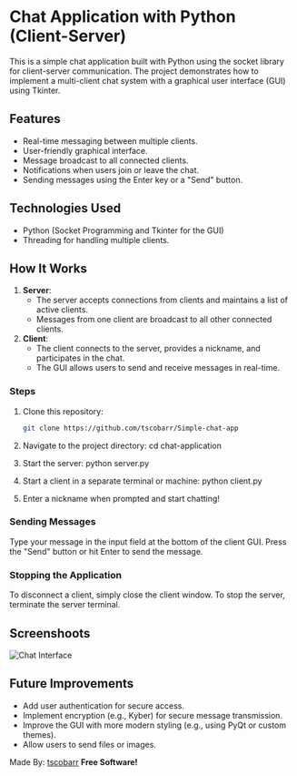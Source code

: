 # Chat Application with Python (Client-Server)

This is a simple chat application built with Python using the socket library for client-server communication. The project demonstrates how to implement a multi-client chat system with a graphical user interface (GUI) using Tkinter.

## Features
- Real-time messaging between multiple clients.
- User-friendly graphical interface.
- Message broadcast to all connected clients.
- Notifications when users join or leave the chat.
- Sending messages using the Enter key or a "Send" button.

## Technologies Used
- Python (Socket Programming and Tkinter for the GUI)
- Threading for handling multiple clients.

## How It Works
1. **Server**:
   - The server accepts connections from clients and maintains a list of active clients.
   - Messages from one client are broadcast to all other connected clients.
2. **Client**:
   - The client connects to the server, provides a nickname, and participates in the chat.
   - The GUI allows users to send and receive messages in real-time.

### Steps
1. Clone this repository:
   ```bash
   git clone https://github.com/tscobarr/Simple-chat-app

2. Navigate to the project directory:
    cd chat-application

3. Start the server:
    python server.py

4. Start a client in a separate terminal or machine:
    python client.py

5. Enter a nickname when prompted and start chatting!

### Sending Messages
Type your message in the input field at the bottom of the client GUI.
Press the "Send" button or hit Enter to send the message.

### Stopping the Application
To disconnect a client, simply close the client window.
To stop the server, terminate the server terminal.

## Screenshoots
![Chat Interface](https://ibb.co/dMk6hyW)

## Future Improvements
- Add user authentication for secure access.
- Implement encryption (e.g., Kyber) for secure message transmission.
- Improve the GUI with more modern styling (e.g., using PyQt or custom themes).
- Allow users to send files or images.

Made By: [tscobarr](mailto:escobar.tomas2004@gmail.com)
**Free Software!**